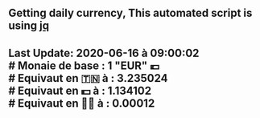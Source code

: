 ## Getting daily currency, This automated script is using [jq](https://stedolan.github.io/jq/)
## Last Update:  2020-06-16 à 09:00:02 </br># Monaie de base : 1 "EUR" 💶 </br> # Equivaut en 🇹🇳 à :  3.235024 </br> # Equivaut en 💵 à : 1.134102</br> # Equivaut en 🐱‍💻 à :  0.00012
